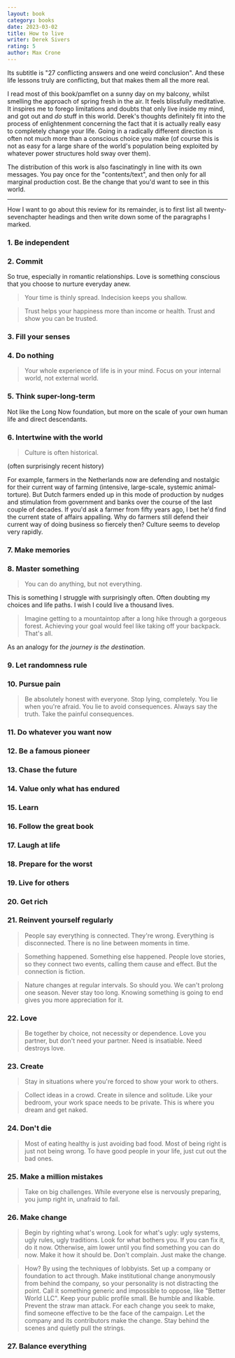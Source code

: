 ```yaml
---
layout: book
category: books
date: 2023-03-02
title: How to live
writer: Derek Sivers
rating: 5
author: Max Crone
---
```

Its subtitle is "27 conflicting answers and one weird conclusion".
And these life lessons truly are conflicting, but that makes them all the more real.

I read most of this book/pamflet on a sunny day on my balcony, whilst smelling the approach of spring fresh in the air.
It feels blissfully meditative.
It inspires me to forego limitations and doubts that only live inside my mind, and got out and *do* stuff in this world.
Derek's thoughts definitely fit into the process of enlightenment concerning the fact that it is actually really easy to completely change your life.
Going in a radically different direction is often not much more than a conscious choice you make (of course this is not as easy for a large share of the world's population being exploited by whatever power structures hold sway over them).

The distribution of this work is also fascinatingly in line with its own messages.
You pay once for the "contents/text", and then only for all marginal production cost.
Be the change that you'd want to see in this world.

---

How I want to go about this review for its remainder, is to first list all twenty-sevenchapter headings and then write down some of the paragraphs I marked.

### 1. Be independent
### 2. Commit

So true, especially in romantic relationships.
Love is something conscious that you choose to nurture everyday anew.

> Your time is thinly spread.
> Indecision keeps you shallow.

> Trust helps your happiness more than income or health.
> Trust and show you can be trusted.

### 3. Fill your senses
### 4. Do nothing

> Your whole experience of life is in your mind.
> Focus on your internal world, not external world.

### 5. Think super-long-term

Not like the Long Now foundation, but more on the scale of your own human life and direct descendants.

### 6. Intertwine with the world

> Culture is often historical.

(often surprisingly recent history)

For example, farmers in the Netherlands now are defending and nostalgic for their current way of farming (intensive, large-scale, systemic animal-torture).
But Dutch farmers ended up in this mode of production by nudges and stimulation from government and banks over the course of the last couple of decades.
If you'd ask a farmer from fifty years ago, I bet he'd find the current state of affairs appalling.
Why do farmers still defend their current way of doing business so fiercely then?
Culture seems to develop very rapidly.

### 7. Make memories
### 8. Master something

> You can do anything, but not everything.

This is something I struggle with surprisingly often.
Often doubting my choices and life paths.
I wish I could live a thousand lives.

> Imagine getting to a mountaintop after a long hike through a gorgeous forest.
> Achieving your goal would feel like taking off your backpack.
> That's all.

As an analogy for *the journey is the destination*.

### 9. Let randomness rule
### 10. Pursue pain

> Be absolutely honest with everyone.
> Stop lying, completely.
> You lie when you're afraid.
> You lie to avoid consequences.
> Always say the truth.
> Take the painful consequences.

### 11. Do whatever you want now
### 12. Be a famous pioneer
### 13. Chase the future
### 14. Value only what has endured
### 15. Learn
### 16. Follow the great book
### 17. Laugh at life
### 18. Prepare for the worst
### 19. Live for others
### 20. Get rich
### 21. Reinvent yourself regularly

> People say everything is connected.
> They're wrong.
> Everything is disconnected.
> There is no line between moments in time.

> Something happened.
> Something else happened.
> People love stories, so they connect two events,
> calling them cause and effect.
> But the connection is fiction.

> Nature changes at regular intervals.
> So should you.
> We can't prolong one season.
> Never stay too long.
> Knowing something is going to end gives you more appreciation for it.

### 22. Love

> Be together by choice, not necessity or dependence.
> Love you partner, but don't need your partner.
> Need is insatiable.
> Need destroys love.

### 23. Create

> Stay in situations where you're forced to show your work to others.

> Collect ideas in a crowd.
> Create in silence and solitude.
> Like your bedroom, your work space needs to be private.
> This is where you dream and get naked.

### 24. Don't die

> Most of eating healthy is just avoiding bad food.
> Most of being right is just not being wrong.
> To have good people in your life, just cut out the bad ones.

### 25. Make a million mistakes

> Take on big challenges.
> While everyone else is nervously preparing, you jump right in, unafraid to fail.

### 26. Make change

> Begin by righting what's wrong.
> Look for what's ugly: ugly systems, ugly rules, ugly traditions.
> Look for what bothers you.
> If you can fix it, do it now.
> Otherwise, aim lower until you find something you can do now.
> Make it how it should be.
> Don't complain.
> Just make the change.

> How?
> By using the techniques of lobbyists.
> Set up a company or foundation to act through.
> Make institutional change anonymously from behind the company, so your personality is not distracting the point.
> Call it something generic and impossible to oppose, like "Better World LLC".
> Keep your public profile small.
> Be humble and likable.
> Prevent the straw man attack.
> For each change you seek to make, find someone effective to be the face of the campaign.
> Let the company and its contributors make the change.
> Stay behind the scenes and quietly pull the strings.

### 27. Balance everything
